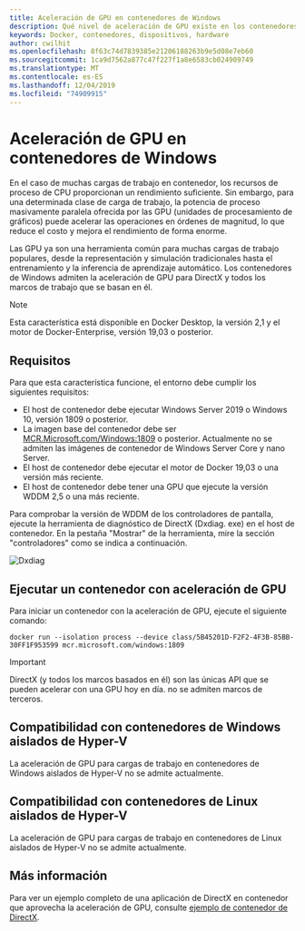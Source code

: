 ```yaml
---
title: Aceleración de GPU en contenedores de Windows
description: Qué nivel de aceleración de GPU existe en los contenedores de Windows
keywords: Docker, contenedores, dispositivos, hardware
author: cwilhit
ms.openlocfilehash: 8f63c74d7839385e21206188263b9e5d08e7eb60
ms.sourcegitcommit: 1ca9d7562a877c47f227f1a8e6583cb024909749
ms.translationtype: MT
ms.contentlocale: es-ES
ms.lasthandoff: 12/04/2019
ms.locfileid: "74909915"
---
```

# <a name="gpu-acceleration-in-windows-containers"></a>Aceleración de GPU en contenedores de Windows

En el caso de muchas cargas de trabajo en contenedor, los recursos de proceso de CPU proporcionan un rendimiento suficiente. Sin embargo, para una determinada clase de carga de trabajo, la potencia de proceso masivamente paralela ofrecida por las GPU (unidades de procesamiento de gráficos) puede acelerar las operaciones en órdenes de magnitud, lo que reduce el costo y mejora el rendimiento de forma enorme.

Las GPU ya son una herramienta común para muchas cargas de trabajo populares, desde la representación y simulación tradicionales hasta el entrenamiento y la inferencia de aprendizaje automático. Los contenedores de Windows admiten la aceleración de GPU para DirectX y todos los marcos de trabajo que se basan en él.

> [!NOTE]
> Esta característica está disponible en Docker Desktop, la versión 2,1 y el motor de Docker-Enterprise, versión 19,03 o posterior.

## <a name="requirements"></a>Requisitos

Para que esta característica funcione, el entorno debe cumplir los siguientes requisitos:

- El host de contenedor debe ejecutar Windows Server 2019 o Windows 10, versión 1809 o posterior.
- La imagen base del contenedor debe ser [MCR.Microsoft.com/Windows:1809](https://hub.docker.com/_/microsoft-windows) o posterior. Actualmente no se admiten las imágenes de contenedor de Windows Server Core y nano Server.
- El host de contenedor debe ejecutar el motor de Docker 19,03 o una versión más reciente.
- El host de contenedor debe tener una GPU que ejecute la versión WDDM 2,5 o una más reciente.

Para comprobar la versión de WDDM de los controladores de pantalla, ejecute la herramienta de diagnóstico de DirectX (Dxdiag. exe) en el host de contenedor. En la pestaña "Mostrar" de la herramienta, mire la sección "controladores" como se indica a continuación.

![Dxdiag](media/dxdiag.png)

## <a name="run-a-container-with-gpu-acceleration"></a>Ejecutar un contenedor con aceleración de GPU

Para iniciar un contenedor con la aceleración de GPU, ejecute el siguiente comando:

```shell
docker run --isolation process --device class/5B45201D-F2F2-4F3B-85BB-30FF1F953599 mcr.microsoft.com/windows:1809
```

> [!IMPORTANT]
> DirectX (y todos los marcos basados en él) son las únicas API que se pueden acelerar con una GPU hoy en día. no se admiten marcos de terceros.

## <a name="hyper-v-isolated-windows-container-support"></a>Compatibilidad con contenedores de Windows aislados de Hyper-V

La aceleración de GPU para cargas de trabajo en contenedores de Windows aislados de Hyper-V no se admite actualmente.

## <a name="hyper-v-isolated-linux-container-support"></a>Compatibilidad con contenedores de Linux aislados de Hyper-V

La aceleración de GPU para cargas de trabajo en contenedores de Linux aislados de Hyper-V no se admite actualmente.

## <a name="more-information"></a>Más información

Para ver un ejemplo completo de una aplicación de DirectX en contenedor que aprovecha la aceleración de GPU, consulte [ejemplo de contenedor de DirectX](https://github.com/MicrosoftDocs/Virtualization-Documentation/tree/master/windows-container-samples/directx).
